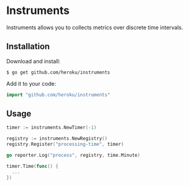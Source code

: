 # Instruments

Instruments allows you to collects metrics over discrete time intervals.

## Installation

Download and install:

```
$ go get github.com/heroku/instruments
```

Add it to your code:

```go
import "github.com/heroku/instruments"
```

## Usage

```go
timer := instruments.NewTimer(-1)

registry := instruments.NewRegistry()
registry.Register("processing-time", timer)

go reporter.Log("process", registry, time.Minute)

timer.Time(func() {
  ...
})
```
